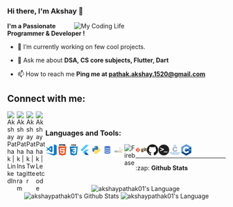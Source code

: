 ### Hi there, I'm Akshay 👋
<img align="right" alt="My Coding Life" src="https://media.giphy.com/media/Ah3zHH7hvsSB2/giphy.gif" width="350" >

<b> I'm a Passionate Programmer & Developer !</b>

- 🔭 I’m currently working on few cool projects.

- 💬 Ask me about **DSA, CS core subjects, Flutter, Dart**

- 📫 How to reach me **Ping me at pathak.akshay.1520@gmail.com**



## Connect with me:

[<img align="left" alt="Akshay Pathak | LinkedIn" width="22px" src="https://cdn.jsdelivr.net/npm/simple-icons@v3/icons/linkedin.svg" />](https://www.linkedin.com/in/akshay--pathak/) [<img align="left" alt="Akshay Pathak | Instagram" width="22px" src="https://cdn.jsdelivr.net/npm/simple-icons@v3/icons/instagram.svg" />](https://www.instagram.com/akshaypathak96K/) [<img align="left" alt="Akshay Pathak  | Twitter" width="22px" src="https://cdn.jsdelivr.net/npm/simple-icons@v3/icons/twitter.svg" />](https://twitter.com/AkshayPathak01)[<img align="left" alt="Akshay Pathak | Leetcode" width="22px" src="https://cdn.jsdelivr.net/npm/simple-icons@3.0.1/icons/leetcode.svg" />](https://leetcode.com/AkshayPathak/)
<br>


### Languages and Tools:

<img align="left" alt="Visual Studio Code" width="26px" src="https://raw.githubusercontent.com/github/explore/80688e429a7d4ef2fca1e82350fe8e3517d3494d/topics/visual-studio-code/visual-studio-code.png" />
<img align="left" alt="HTML5" width="26px" src="https://raw.githubusercontent.com/github/explore/80688e429a7d4ef2fca1e82350fe8e3517d3494d/topics/html/html.png" />
<img align="left" alt="CSS3" width="26px" src="https://raw.githubusercontent.com/github/explore/80688e429a7d4ef2fca1e82350fe8e3517d3494d/topics/css/css.png" />
<img align="left" alt="Flutter" width="26px" src="https://raw.githubusercontent.com/github/explore/cebd63002168a05a6a642f309227eefeccd92950/topics/flutter/flutter.png" />
<img align="left" alt="Python" width="26px" src="https://raw.githubusercontent.com/github/explore/80688e429a7d4ef2fca1e82350fe8e3517d3494d/topics/python/python.png" />
<img align="left" alt="SQL" width="26px" src="https://raw.githubusercontent.com/github/explore/80688e429a7d4ef2fca1e82350fe8e3517d3494d/topics/sql/sql.png" />
<img align="left" alt="MySQL" width="26px" src="https://raw.githubusercontent.com/github/explore/80688e429a7d4ef2fca1e82350fe8e3517d3494d/topics/mysql/mysql.png" />
<img align="left" alt="Firebase" width="26px" src="https://firebase.google.com/downloads/brand-guidelines/PNG/logo-logomark.png" />
<img align="left" alt="Git" width="26px" src="https://raw.githubusercontent.com/github/explore/80688e429a7d4ef2fca1e82350fe8e3517d3494d/topics/git/git.png" />
<img align="left" alt="GitHub" width="26px" src="https://raw.githubusercontent.com/github/explore/78df643247d429f6cc873026c0622819ad797942/topics/github/github.png"/>
<img align="left" alt="Command Line" width="26px" src="https://raw.githubusercontent.com/github/explore/80688e429a7d4ef2fca1e82350fe8e3517d3494d/topics/terminal/terminal.png" />
<img align="left" alt="C" width="26px" src="https://raw.githubusercontent.com/github/explore/80688e429a7d4ef2fca1e82350fe8e3517d3494d/topics/c/c.png" />
<img align="left" alt="C++" width="26px" src="https://raw.githubusercontent.com/github/explore/80688e429a7d4ef2fca1e82350fe8e3517d3494d/topics/cpp/cpp.png" />
<br />

---

<summary>:zap: <b>Github Stats</b></summary>
<br>
<p align = "center">
    <img alt="akshaypathak01's Language" src="https://github-readme-streak-stats.herokuapp.com/?user=akshaypathak01&theme=tokyonight" /><br>
    <img alt="akshaypathak01's Github Stats" src="https://github-readme-stats.vercel.app/api?username=akshaypathak01&show_icons=true&theme=tokyonight&line_height=40" />
    <img alt="akshaypathak01's Language" src="https://github-readme-stats.vercel.app/api/top-langs/?username=akshaypathak01&theme=tokyonight" />
</p>
